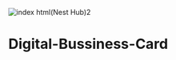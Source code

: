 
![index html(Nest Hub)2](https://github.com/randjelovic-jelena/Digital-Bussiness-Card/assets/125824089/bd5fc067-2e9d-4317-bc69-e255892e4697)
# Digital-Bussiness-Card

